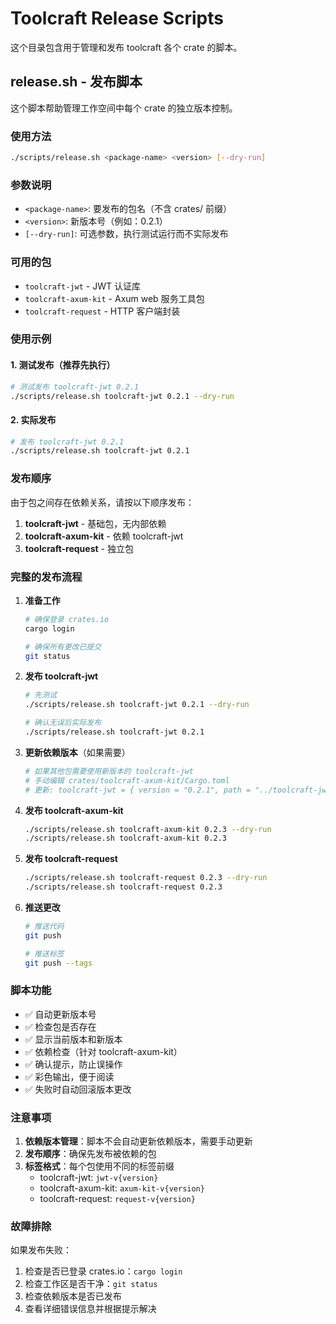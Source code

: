 # Toolcraft Release Scripts

这个目录包含用于管理和发布 toolcraft 各个 crate 的脚本。

## release.sh - 发布脚本

这个脚本帮助管理工作空间中每个 crate 的独立版本控制。

### 使用方法

```bash
./scripts/release.sh <package-name> <version> [--dry-run]
```

### 参数说明

- `<package-name>`: 要发布的包名（不含 crates/ 前缀）
- `<version>`: 新版本号（例如：0.2.1）
- `[--dry-run]`: 可选参数，执行测试运行而不实际发布

### 可用的包

- `toolcraft-jwt` - JWT 认证库
- `toolcraft-axum-kit` - Axum web 服务工具包
- `toolcraft-request` - HTTP 客户端封装

### 使用示例

#### 1. 测试发布（推荐先执行）
```bash
# 测试发布 toolcraft-jwt 0.2.1
./scripts/release.sh toolcraft-jwt 0.2.1 --dry-run
```

#### 2. 实际发布
```bash
# 发布 toolcraft-jwt 0.2.1
./scripts/release.sh toolcraft-jwt 0.2.1
```

### 发布顺序

由于包之间存在依赖关系，请按以下顺序发布：

1. **toolcraft-jwt** - 基础包，无内部依赖
2. **toolcraft-axum-kit** - 依赖 toolcraft-jwt
3. **toolcraft-request** - 独立包

### 完整的发布流程

1. **准备工作**
   ```bash
   # 确保登录 crates.io
   cargo login
   
   # 确保所有更改已提交
   git status
   ```

2. **发布 toolcraft-jwt**
   ```bash
   # 先测试
   ./scripts/release.sh toolcraft-jwt 0.2.1 --dry-run
   
   # 确认无误后实际发布
   ./scripts/release.sh toolcraft-jwt 0.2.1
   ```

3. **更新依赖版本**（如果需要）
   ```bash
   # 如果其他包需要使用新版本的 toolcraft-jwt
   # 手动编辑 crates/toolcraft-axum-kit/Cargo.toml
   # 更新: toolcraft-jwt = { version = "0.2.1", path = "../toolcraft-jwt" }
   ```

4. **发布 toolcraft-axum-kit**
   ```bash
   ./scripts/release.sh toolcraft-axum-kit 0.2.3 --dry-run
   ./scripts/release.sh toolcraft-axum-kit 0.2.3
   ```

5. **发布 toolcraft-request**
   ```bash
   ./scripts/release.sh toolcraft-request 0.2.3 --dry-run
   ./scripts/release.sh toolcraft-request 0.2.3
   ```

6. **推送更改**
   ```bash
   # 推送代码
   git push
   
   # 推送标签
   git push --tags
   ```

### 脚本功能

- ✅ 自动更新版本号
- ✅ 检查包是否存在
- ✅ 显示当前版本和新版本
- ✅ 依赖检查（针对 toolcraft-axum-kit）
- ✅ 确认提示，防止误操作
- ✅ 彩色输出，便于阅读
- ✅ 失败时自动回滚版本更改

### 注意事项

1. **依赖版本管理**：脚本不会自动更新依赖版本，需要手动更新
2. **发布顺序**：确保先发布被依赖的包
3. **标签格式**：每个包使用不同的标签前缀
   - toolcraft-jwt: `jwt-v{version}`
   - toolcraft-axum-kit: `axum-kit-v{version}`
   - toolcraft-request: `request-v{version}`

### 故障排除

如果发布失败：

1. 检查是否已登录 crates.io：`cargo login`
2. 检查工作区是否干净：`git status`
3. 检查依赖版本是否已发布
4. 查看详细错误信息并根据提示解决